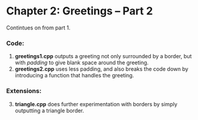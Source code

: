 # Chapter 2: Greetings – Part 2

Contintues on from part 1.

### Code:
1) **greetings1.cpp** outputs a greeting not only surrounded by a border, but with _padding_ to give blank space around the greeting.
2) **greetings2.cpp** uses less padding, and also breaks the code down by introducing a function that handles the greeting.

### Extensions:
3) **triangle.cpp** does further experimentation with borders by simply outputting a triangle border.
